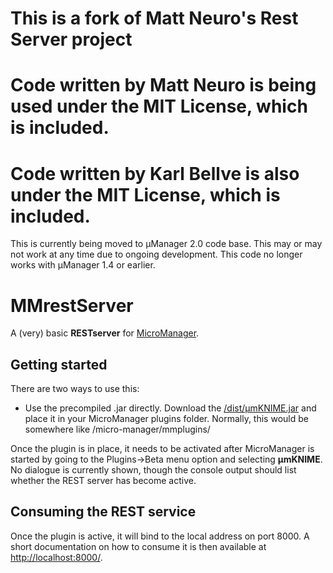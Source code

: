 

# This is a fork of Matt Neuro's Rest Server project

# Code written by Matt Neuro is being used under the MIT License, which is included.

# Code written by Karl Bellve is also under the MIT License, which is included.

This is currently being moved to µManager 2.0 code base. This may or may not work at any time due to 
ongoing development. This code no longer works with µManager 1.4 or earlier.


# MMrestServer
A (very) basic **RESTserver** for [MicroManager](https://micro-manager.org/).

## Getting started
There are two ways to use this:

* Use the precompiled .jar directly.
    Download the [/dist/µmKNIME.jar](https://github.com/kbellve/MMrestServer/blob/master/dist/%C2%B5mKNIME.jar) and place it in your MicroManager plugins folder. 
    Normally, this would be somewhere like /micro-manager/mmplugins/


Once the plugin is in place, it needs to be activated after MicroManager is started by going to the Plugins->Beta menu option and selecting **µmKNIME**. 
No dialogue is currently shown, though the console output should list whether the REST server has become active.

## Consuming the REST service
Once the plugin is active, it will bind to the local address on port 8000. 
A short documentation on how to consume it is then available at [http://localhost:8000/](http://localhost:8000/). 


